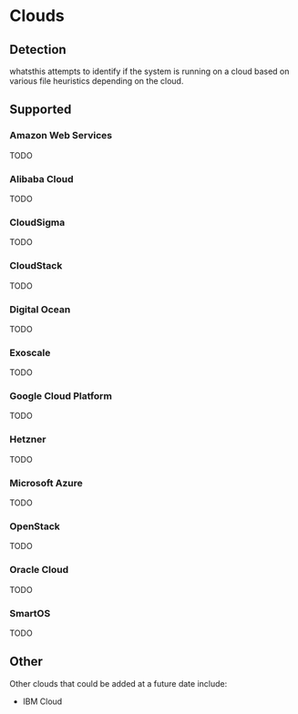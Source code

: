 # Clouds

## Detection

whatsthis attempts to identify if the system is running on a cloud based on
various file heuristics depending on the cloud.

## Supported

### Amazon Web Services

TODO

### Alibaba Cloud

TODO

### CloudSigma

TODO

### CloudStack

TODO

### Digital Ocean

TODO

### Exoscale

TODO

### Google Cloud Platform

TODO

### Hetzner

TODO

### Microsoft Azure

TODO

### OpenStack

TODO

### Oracle Cloud

TODO

### SmartOS

TODO

## Other

Other clouds that could be added at a future date include:

* IBM Cloud
